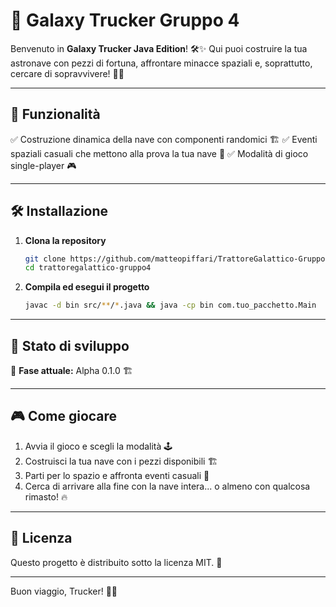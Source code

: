 # 🚀 Galaxy Trucker Gruppo 4

Benvenuto in **Galaxy Trucker Java Edition**! 🛠️✨ Qui puoi costruire la tua astronave con pezzi di fortuna, affrontare minacce spaziali e, soprattutto, cercare di sopravvivere! 🌌🔥

---

## 📜 Funzionalità

✅ Costruzione dinamica della nave con componenti randomici 🏗️
✅ Eventi spaziali casuali che mettono alla prova la tua nave 🌠
✅ Modalità di gioco single-player 🎮

---

## 🛠️ Installazione

1. **Clona la repository**
   ```sh
   git clone https://github.com/matteopiffari/TrattoreGalattico-Gruppo4.git
   cd trattoregalattico-gruppo4
   ```
2. **Compila ed esegui il progetto**
   ```sh
   javac -d bin src/**/*.java && java -cp bin com.tuo_pacchetto.Main
   ```

---

## 🚧 Stato di sviluppo

🚀 **Fase attuale:** Alpha 0.1.0 🏗️

---

## 🎮 Come giocare

1. Avvia il gioco e scegli la modalità 🕹️
2. Costruisci la tua nave con i pezzi disponibili 🏗️
3. Parti per lo spazio e affronta eventi casuali 🌌
4. Cerca di arrivare alla fine con la nave intera... o almeno con qualcosa rimasto! 🔥

---

## 📜 Licenza

Questo progetto è distribuito sotto la licenza MIT. 📄

---

Buon viaggio, Trucker! 🚀💨

